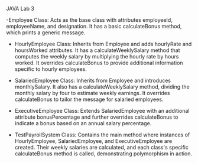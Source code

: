 JAVA Lab 3

-Employee Class: Acts as the base class with attributes employeeId, employeeName, and
designation. It has a basic calculateBonus method, which prints a generic message.

- HourlyEmployee Class: Inherits from Employee and adds hourlyRate and hoursWorked
attributes. It has a calculateWeeklySalary method that computes the weekly salary by
multiplying the hourly rate by hours worked. It overrides calculateBonus to provide
additional information specific to hourly employees.

- SalariedEmployee Class: Inherits from Employee and introduces monthlySalary. It also has a
calculateWeeklySalary method, dividing the monthly salary by four to estimate weekly
earnings. It overrides calculateBonus to tailor the message for salaried employees.

- ExecutiveEmployee Class: Extends SalariedEmployee with an additional attribute
bonusPercentage and further overrides calculateBonus to indicate a bonus based on an
annual salary percentage.

- TestPayrollSystem Class: Contains the main method where instances of HourlyEmployee,
SalariedEmployee, and ExecutiveEmployee are created. Their weekly salaries are calculated,
and each class&#39;s specific calculateBonus method is called, demonstrating polymorphism in
action.
